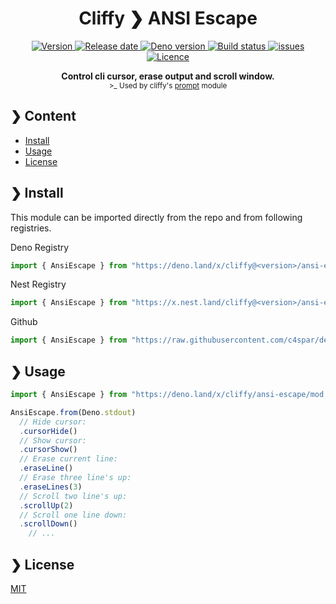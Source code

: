 <h1 align="center">Cliffy ❯ ANSI Escape</h1>

<p align="center">
  <a href="https://github.com/c4spar/deno-cliffy/releases">
    <img alt="Version" src="https://img.shields.io/github/v/release/c4spar/deno-cliffy?logo=github" />
  </a>
  <a href="https://github.com/c4spar/deno-cliffy/releases">
    <img alt="Release date" src="https://img.shields.io/github/release-date/c4spar/deno-cliffy?logo=github&color=blue" />
  </a>
  <a href="https://deno.land/">
    <img alt="Deno version" src="https://img.shields.io/badge/deno-^1.2.0-blue?logo=deno" />
  </a>
  <a href="https://github.com/c4spar/deno-cliffy/actions?query=workflow%3Aci">
    <img alt="Build status" src="https://github.com/c4spar/deno-cliffy/workflows/ci/badge.svg?branch=master" />
  </a>
  <a href="https://github.com/c4spar/deno-cliffy/labels/module%3Aansi-escape">
    <img alt="issues" src="https://img.shields.io/github/issues/c4spar/deno-cliffy/module:ansi-escape?label=issues&logo=github">
  </a>
  <a href="https://github.com/c4spar/deno-cliffy/actions?query=workflow%3Aci">
    <img alt="Licence" src="https://img.shields.io/github/license/c4spar/deno-cliffy?logo=github" />
  </a>
</p>

<p align="center">
  <b>Control cli cursor, erase output and scroll window.</b><br>
  <sub>>_ Used by cliffy's <a href="../prompt/">prompt</a> module</sub>
</p>

## ❯ Content

- [Install](#-install)
- [Usage](#-usage)
- [License](#-license)

## ❯ Install

This module can be imported directly from the repo and from following registries.

Deno Registry

```typescript
import { AnsiEscape } from "https://deno.land/x/cliffy@<version>/ansi-escape/mod.ts";
```

Nest Registry

```typescript
import { AnsiEscape } from "https://x.nest.land/cliffy@<version>/ansi-escape/mod.ts";
```

Github

```typescript
import { AnsiEscape } from "https://raw.githubusercontent.com/c4spar/deno-cliffy/<version>/ansi-escape/mod.ts";
```

## ❯ Usage

```typescript
import { AnsiEscape } from "https://deno.land/x/cliffy/ansi-escape/mod.ts";

AnsiEscape.from(Deno.stdout)
  // Hide cursor:
  .cursorHide()
  // Show cursor:
  .cursorShow()
  // Erase current line:
  .eraseLine()
  // Erase three line's up:
  .eraseLines(3)
  // Scroll two line's up:
  .scrollUp(2)
  // Scroll one line down:
  .scrollDown()
    // ...
```

## ❯ License

[MIT](../LICENSE)
